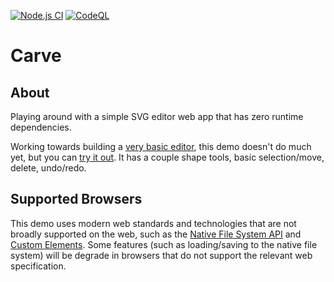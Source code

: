 [![Node.js CI](https://github.com/codedread/carve/actions/workflows/node.js.yml/badge.svg)](https://github.com/codedread/carve/actions/workflows/node.js.yml)
[![CodeQL](https://github.com/codedread/carve/actions/workflows/codeql-analysis.yml/badge.svg)](https://github.com/codedread/carve/actions/workflows/codeql-analysis.yml)

# Carve

## About

Playing around with a simple SVG editor web app that has zero runtime dependencies.

Working towards building a [very basic editor](https://github.com/codedread/carve/projects/1), this
demo doesn't do much yet, but you can [try it out](https://codedread.github.io/carve/). It has a
couple shape tools, basic selection/move, delete, undo/redo.

## Supported Browsers

This demo uses modern web standards and technologies that are not broadly supported on the web,
such as the [Native File System API](https://wicg.github.io/file-system-access/) and
[Custom Elements](https://html.spec.whatwg.org/multipage/custom-elements.html#custom-elements).
Some features (such as loading/saving to the native file system) will be degrade in browsers that
do not support the relevant web specification.

